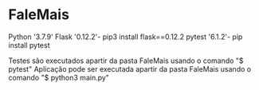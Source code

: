 # FaleMais
Python '3.7.9'
Flask '0.12.2'- pip3 install flask==0.12.2
pytest '6.1.2'- pip install pytest

Testes são executados apartir da pasta FaleMais usando o comando 
"$ pytest"
Aplicação pode ser executada apartir da pasta FaleMais usando o comando 
"$ python3 main.py"
